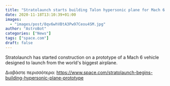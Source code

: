 ```yaml
---
title: "Stratolaunch starts building Talon hypersonic plane for Mach 6 flights"
date: 2020-11-18T13:10:39+01:00
images:
  - "images/post/8qv6whVBtA3Pw97Ceou4SM.jpg"
author: "AstroBot"
categories: ["News"]
tags: ["space.com"]
draft: false
---
```


Stratolaunch has started construction on a prototype of a Mach 6 vehicle designed to launch from the world's biggest airplane. 

Διαβάστε περισσότερα: https://www.space.com/stratolaunch-begins-building-hypersonic-plane-prototype
